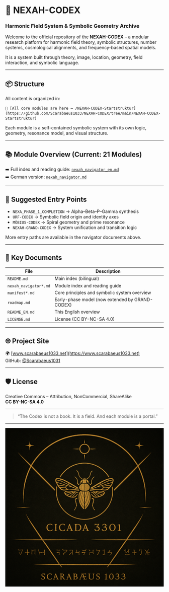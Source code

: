 # 🌌 NEXAH-CODEX
### Harmonic Field System & Symbolic Geometry Archive

Welcome to the official repository of the **NEXAH-CODEX** – a modular research platform for harmonic field theory, symbolic structures, number systems, cosmological alignments, and frequency-based spatial models.

It is a system built through theory, image, location, geometry, field interaction, and symbolic language.

---

## 📦 Structure

All content is organized in:
```
📂 [All core modules are here → /NEXAH-CODEX-Startstruktur](https://github.com/Scarabaeus1033/NEXAH-CODEX/tree/main/NEXAH-CODEX-Startstruktur)
```
Each module is a self-contained symbolic system with its own logic, geometry, resonance model, and visual structure.

---

## 📚 Module Overview (Current: 21 Modules)

➡️ Full index and reading guide: [`nexah_navigator_en.md`](./nexah_navigator_en.md)  
➡️ German version: [`nexah_navigator.md`](./nexah_navigator.md)

---

## 🧭 Suggested Entry Points

- `NEXA_PHASE_1_COMPLETION` → Alpha–Beta–P–Gamma synthesis  
- `URF-CODEX` → Symbolic field origin and identity axes  
- `MÖBIUS-CODEX` → Spiral geometry and prime resonance  
- `NEXAH-GRAND-CODEX` → System unification and transition logic

More entry paths are available in the navigator documents above.

---

## 📘 Key Documents

| File                  | Description                                        |
|------------------------|----------------------------------------------------|
| `README.md`            | Main index (bilingual)                            |
| `nexah_navigator*.md`  | Module index and reading guide                    |
| `manifest*.md`         | Core principles and symbolic system overview      |
| `roadmap.md`           | Early-phase model (now extended by GRAND-CODEX)   |
| `README_EN.md`         | This English overview                             |
| `LICENSE.md`           | License (CC BY-NC-SA 4.0)                          |

---

## 🌐 Project Site

🌍 [www.scarabaeus1033.net](https://www.scarabaeus1033.net)  
GitHub: [@Scarabaeus1031](https://github.com/Scarabaeus1031)

---

## 🛡 License

Creative Commons – Attribution, NonCommercial, ShareAlike  
**CC BY-NC-SA 4.0**

---

> “The Codex is not a book. It is a field. And each module is a portal.”
---

<p align="center">
  <img src="./cikada-scarabaeus.png" width="600" alt="Cikada Scarabæus Codex">
</p>
